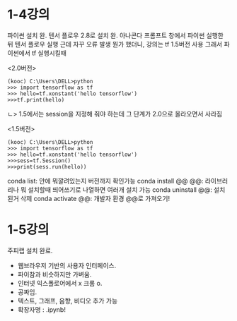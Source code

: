 # 1-4강의

파이썬 설치 완. 텐서 플로우 2.8로 설치 완. 아나콘다 프롬프트 창에서 파이썬 실행한 뒤 텐서 플로우 실행
근데 자꾸 오류 발생 뭔가 했더니, 강의는 tf 1.5버전 사용
그래서 파이썬에서 tf 실행시킬때

<2.0버전>
```
(kooc) C:\Users\DELL>python
>>> import tensorflow as tf
>>> hello=tf.xonstant('hello tensorflow')
>>>tf.print(hello) 
```
ㄴ> 1.5에서는 session을 지정해 줘야 하는데 그 단계가 2.0으로 올라오면서 사라짐

<1.5버전>
```
(kooc) C:\Users\DELL>python
>>> import tensorflow as tf
>>> hello=tf.xonstant('hello tensorflow')
>>>sess=tf.Session()
>>>print(sess.run(hello))
```

conda list: 안에 뭐깔려있는지 버전까지 확인가능
conda install @@ @@: 라이브러리나 뭐 설치할때 띄어쓰기로 나열하면 여러개 설치 가능
conda uninstall @@: 설치된거 삭제
conda activate @@: 개발자 환경 @@로 가져오기!

# 1-5강의
주피랩 설치 완료.
- 웹브라우저 기반의 사용자 인터페이스.
- 파이참과 비슷하지만 가벼움.
- 인터넷 익스폴로어에서 x 크롬 o.
- 공짜임.
- 텍스트, 그래프, 음향, 비디오 추가 가능
- 확장자명 :  .ipynb!
